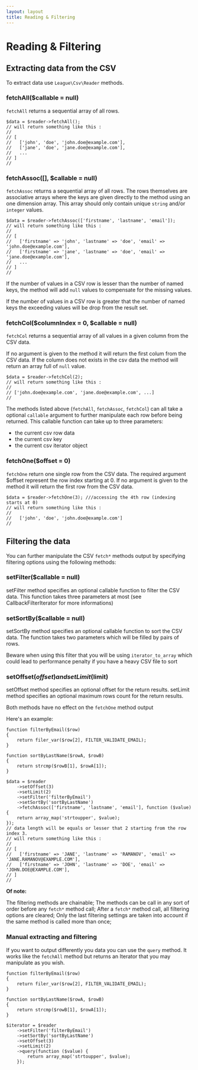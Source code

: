 ```yaml
---
layout: layout
title: Reading & Filtering
---
```


# Reading & Filtering

## Extracting data from the CSV

To extract data use `League\Csv\Reader` methods.

### fetchAll($callable = null)

`fetchAll` returns a sequential array of all rows.

~~~.language-php
$data = $reader->fetchAll();
// will return something like this :
// 
// [ 
//   ['john', 'doe', 'john.doe@example.com'],
//   ['jane', 'doe', 'jane.doe@example.com'],
//   ...
// ]
//
~~~

### fetchAssoc([], $callable = null)

`fetchAssoc` returns a sequential array of all rows. The rows themselves are associative arrays where the keys are given directly to the method using an one dimension array. This array should only contain unique `string` and/or `integer` values.

~~~.language-php
$data = $reader->fetchAssoc(['firstname', 'lastname', 'email']);
// will return something like this :
// 
// [ 
//   ['firstname' => 'john', 'lastname' => 'doe', 'email' => 'john.doe@example.com'],
//   ['firstname' => 'jane', 'lastname' => 'doe', 'email' => 'jane.doe@example.com'],
//   ...
// ]
// 
~~~

If the number of values in a CSV row is lesser than the number of named keys, the method will add `null` values to compensate for the missing values.

If the number of values in a CSV row is greater that the number of named keys the exceeding values will be drop from the result set.

### fetchCol($columnIndex = 0, $callable = null)

`fetchCol` returns a sequential array of all values in a given column from the CSV data.

If no argument is given to the method it will return the first colum from the CSV data.
If the column does not exists in the csv data the method will return an array full of `null` value.

~~~.language-php
$data = $reader->fetchCol(2);
// will return something like this :
// 
// ['john.doe@example.com', 'jane.doe@example.com', ...]
// 
~~~

The methods listed above (`fetchAll`, `fetchAssoc`, `fetchCol`) can all take a optional `callable` argument to further manipulate each row before being returned. This callable function can take up to three parameters:

* the current csv row data
* the current csv key
* the current csv iterator object

### fetchOne($offset = 0)

`fetchOne` return one single row from the CSV data. The required argument $offset represent the row index starting at 0. If no argument is given to the method it will return the first row from the CSV data.

~~~.language-php
$data = $reader->fetchOne(3); ///accessing the 4th row (indexing starts at 0)
// will return something like this :
// 
//   ['john', 'doe', 'john.doe@example.com']
//
~~~

## Filtering the data

You can further manipulate the CSV `fetch*` methods output by specifying filtering options using the following methods:

### setFilter($callable = null)

setFilter method specifies an optional callable function to filter the CSV data. This function takes three parameters at most (see CallbackFilterIterator for more informations)

### setSortBy($callable = null)

setSortBy method specifies an optional callable function to sort the CSV data. The function takes two parameters which will be filled by pairs of rows.

Beware when using this filter that you will be using `iterator_to_array` which could lead to performance penalty if you have a heavy CSV file to sort

### setOffset($offset) and setLimit($limit)

setOffset method specifies an optional offset for the return results.
setLimit method specifies an optional maximum rows count for the return results.

Both methods have no effect on the `fetchOne` method output

Here's an example:

~~~.language-php
function filterByEmail($row) 
{
    return filer_var($row[2], FILTER_VALIDATE_EMAIL);
}

function sortByLastName($rowA, $rowB)
{
    return strcmp($rowB[1], $rowA[1]);
}

$data = $reader
    ->setOffset(3)
    ->setLimit(2)
    ->setFilter('filterByEmail')
    ->setSortBy('sortByLastName')
    ->fetchAssoc(['firstname', 'lastname', 'email'], function ($value) {
    return array_map('strtoupper', $value);
});
// data length will be equals or lesser that 2 starting from the row index 3.
// will return something like this :
// 
// [ 
//   ['firstname' => 'JANE', 'lastname' => 'RAMANOV', 'email' => 'JANE.RAMANOV@EXAMPLE.COM'],
//   ['firstname' => 'JOHN', 'lastname' => 'DOE', 'email' => 'JOHN.DOE@EXAMPLE.COM'],
// ]
// 
~~~

**Of note:**

The filtering methods are chainable;
The methods can be call in any sort of order before any `fetch*` method call;
After a `fetch*` method call, all filtering options are cleared;
Only the last filtering settings are taken into account if the same method is called more than once;

### Manual extracting and filtering

If you want to output differently you data you can use the `query` method. It works like the `fetchAll` method but returns an Iterator that you may manipulate as you wish.

~~~.language-php
function filterByEmail($row) 
{
    return filer_var($row[2], FILTER_VALIDATE_EMAIL);
}

function sortByLastName($rowA, $rowB)
{
    return strcmp($rowB[1], $rowA[1]);
}

$iterator = $reader
    ->setFilter('filterByEmail')
    ->setSortBy('sortByLastName')
    ->setOffset(3)
    ->setLimit(2)
    ->query(function ($value) {
        return array_map('strtoupper', $value);
    });
~~~